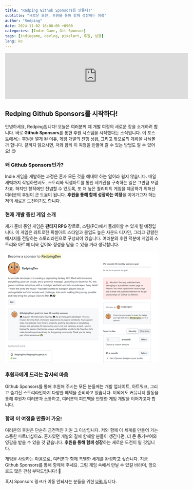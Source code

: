 ```yaml
---
title: "Redping Github Sponsors를 만들다!"
subtitle: "새로운 도전, 후원을 통해 함께 성장하는 여정"
author: "Redping"
date: 2024-11-02 18:00:00 +0900
categories: [Indie Game, Git Sponsor]
tags: [indiegame, devlog, pixelart, 후원, 성장]
lang: ko
---
```


<iframe src="https://github.com/sponsors/RedpingDev/card" title="Sponsor RedpingDev" height="150" width="600" style="border: 0;"></iframe>

## Redping Github Sponsors를 시작하다!

안녕하세요, Redping입니다! 오늘은 여러분께 제 개발 여정의 새로운 장을 소개하려 합니다. 바로 **Github Sponsors**를 통한 후원 시스템을 시작했다는 소식입니다. 이 포스트에서는 후원을 열게 된 이유, 게임 개발의 진행 상황, 그리고 앞으로의 계획을 나눠볼까 합니다. 끝까지 읽으시면, 저와 함께 이 여정을 만들어 갈 수 있는 방법도 알 수 있어요! 😊

### 왜 Github Sponsors인가?

Indie 게임을 개발하는 과정은 혼자 모든 것을 해내야 하는 일이라 쉽지 않습니다. 매일 새벽까지 작업하면서도, 스토리와 픽셀아트를 통한 세계관을 구축하는 일은 그만큼 보람차죠. 하지만 창작에만 전념할 수 있도록, 또 더 높은 퀄리티의 게임을 제공하기 위해선 여러분의 후원이 큰 도움이 됩니다. **후원을 통해 함께 성장하는 여정**을 이어가고자 하는 저의 새로운 도전이기도 합니다.

### 현재 개발 중인 게임 소개

제가 준비 중인 게임은 **판타지 RPG** 장르로, 스팀(PC)에서 플레이할 수 있게 될 예정입니다. 이 게임은 레트로한 픽셀아트 스타일과 몰입도 높은 사운드 디자인, 그리고 강렬한 메시지를 전달하는 스토리라인으로 구성되어 있습니다. 여러분의 후원 덕분에 게임의 스토리와 아트에 더욱 깊이와 정성을 담을 수 있을 거라 생각합니다.

![Sposonrs 이미지](/img/sponsors.png)

### 후원자에게 드리는 감사의 마음

Github Sponsors를 통해 후원해 주시는 모든 분들께는 개발 업데이트, 아트워크, 그리고 숨겨진 스토리라인까지 다양한 혜택을 준비하고 있습니다. 이외에도 커뮤니티 활동을 통해 후원자 여러분과 소통하고, 여러분의 피드백을 반영한 게임 개발을 이어가고자 합니다.

### 함께 이 여정을 만들어 가요!

여러분의 후원은 단순히 금전적인 지원 그 이상입니다. 저와 함께 이 세계를 만들어 가는 소중한 파트너십이죠. 혼자였던 개발의 길에 함께할 분들이 생긴다면, 더 큰 동기부여와 영감을 받을 수 있을 것 같습니다. **후원을 통해 함께 성장**하는 새로운 도전이 될 것입니다.

게임을 사랑하는 마음으로, 여러분과 함께 특별한 세계를 완성하고 싶습니다. 지금 Github Sponsors를 통해 함께해 주세요. 그럼 게임 속에서 만날 수 있길 바라며, 앞으로도 많은 관심 부탁드립니다! 🙌


혹시 Sponsors 링크가 이동 안되시는 분들을 위한 [URL](https://github.com/sponsors/RedpingDev)입니다.
